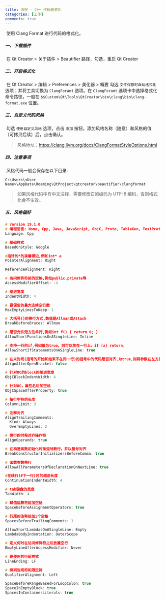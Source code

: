 ```yaml
---
title: 流程 · C++ 代码格式化
categories: [工作]
comments: true
---
```


​	使用 Clang Format 进行代码的格式化。

##### 一、下载插件

​	在 Qt Creator > 关于插件 > Beautifier 路径，勾选，重启 Qt Creator

##### 二、开启格式化

​	在 Qt Creator > 编辑 > Preferences > 美化器 > 概要 勾选 `文件保存时自动格式化` 选项；并将工具切换为 `ClangForamt` 选项。在 `ClangForamt` 选项卡中选择格式化命令路径，一般在 `$$Custom\Qt\Tools\QtCreator\bin\clang\bin\clang-format.exe` 位置。

##### 三、自定义代码风格

​	勾选 `使用自定义风格` 选项，点击 `添加` 按钮，添加风格名称（随意）和风格的值（可拷贝后续）后，点击确认。

> 风格地址：https://clang.llvm.org/docs/ClangFormatStyleOptions.html

##### 四、注意事项

​	风格代码一般会保存在以下目录:

```
C:\Users\<User Name>\AppData\Roaming\QtProject\qtcreator\beautifier\clangformat
```

> 如果风格代码中有中文注释，需要修改它的编码为 UTF-8 编码，否则格式化会不生效。

##### 五、风格偏好

```C++
# Version 19.1.0
# 编程语言: None, Cpp, Java, JavaScript, ObjC, Proto, TableGen, TextProto
Language: Cpp

# 基础样式
BasedOnStyle: Google

#指针的*的挨着哪边,例如int* a
PointerAlignment: Right

ReferenceAlignment: Right

# 访问修饰符前的空格,例如public,private等
AccessModifierOffset: -4

# 缩进宽度
IndentWidth: 4

# 要保留的最大连续空行数
MaxEmptyLinesToKeep: 1

# 大括号{}的换行方式,数值是Allman或Attach
BreakBeforeBraces: Allman

# 是否允许短方法单行,例如int f() { return 0; }
AllowShortFunctionsOnASingleLine: Inline

# 支持一行的if,例如值为true，则可以放在一行上。if (a) return;
AllowShortIfStatementsOnASingleLine: true

# 在未封闭(括号的开始和结束不在同一行)的括号中的代码是否对齐,为true,则将参数在左方括号后水平对齐
AlignAfterOpenBracket: false

# 针对OC的block的缩进宽度
ObjCBlockIndentWidth: 4

# 针对OC，属性名后加空格
ObjCSpaceAfterProperty: true

# 每行字符的长度
ColumnLimit: 0

# 注释对齐
AlignTrailingComments:
  Kind: Always
  OverEmptyLines: 2

# 换行的时候对齐操作符
AlignOperands: true

# 在构造函数初始化时按逗号断行，并以冒号对齐
BreakConstructorInitializersBeforeComma: true

# 函数参数换行
AllowAllParametersOfDeclarationOnNextLine: true

#在续行(#下一行)时的缩进长度
ContinuationIndentWidth: 4

# tab键盘的宽度
TabWidth: 4

# 赋值运算符前加空格
SpaceBeforeAssignmentOperators: true

# 行尾的注释前加1个空格
SpacesBeforeTrailingComments: 1

AllowShortLambdasOnASingleLine: Empty
LambdaBodyIndentation: OuterScope

# 定义何时在访问修饰符之后放置空行
EmptyLineAfterAccessModifier: Never

# 要使用的行尾样式
LineEnding: LF

# 排列说明符和限定符
QualifierAlignment: Left

SpaceBeforeRangeBasedForLoopColon: true
SpaceInEmptyBlock: true
SpacesInContainerLiterals: true
```

